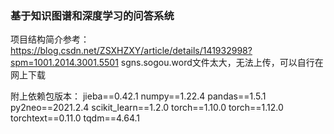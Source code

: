 ### 基于知识图谱和深度学习的问答系统
项目结构简介参考：https://blog.csdn.net/ZSXHZXY/article/details/141932998?spm=1001.2014.3001.5501
sgns.sogou.word文件太大，无法上传，可以自行在网上下载

附上依赖包版本：
jieba==0.42.1
numpy==1.22.4
pandas==1.5.1
py2neo==2021.2.4
scikit_learn==1.2.0
torch==1.10.0
torch==1.12.0
torchtext==0.11.0
tqdm==4.64.1
